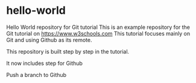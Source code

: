 # hello-world
Hello World repository for Git tutorial
This is an example repository for the Git tutorial on https://www.w3schools.com
This tutorial focuses mainly on  Git and using Github as its remote.

This repository is built step by step in the tutorial.

It now includes step for Github

Push a branch to Github
